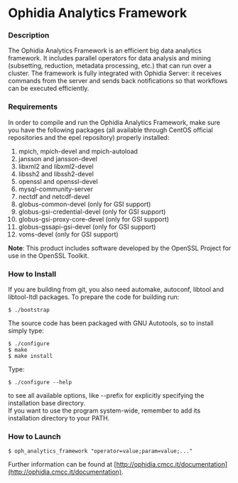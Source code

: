# Ophidia Analytics Framework

### Description

The Ophidia Analytics Framework is an efficient big data analytics framework. 
It includes parallel operators for data analysis and mining (subsetting, reduction, metadata processing, etc.) that can run over a cluster.
The framework is fully integrated with Ophidia Server: it receives commands from the server and sends back notifications so that workflows can be executed efficiently.

### Requirements

In order to compile and run the Ophidia Analytics Framework, make sure you have the following packages (all available through CentOS official repositories and the epel repository) properly installed:

1. mpich, mpich-devel and mpich-autoload
2. jansson and jansson-devel
3. libxml2 and libxml2-devel
4. libssh2 and libssh2-devel
5. openssl and openssl-devel
6. mysql-community-server
7. nectdf and netcdf-devel
8. globus-common-devel (only for GSI support)
9. globus-gsi-credential-devel (only for GSI support)
10. globus-gsi-proxy-core-devel (only for GSI support)
11. globus-gssapi-gsi-devel (only for GSI support)
12. voms-devel (only for GSI support)

**Note**:
This product includes software developed by the OpenSSL Project for use in the OpenSSL Toolkit.

### How to Install

If you are building from git, you also need automake, autoconf, libtool and libtool-ltdl packages. To prepare the code for building run:

```
$ ./bootstrap 
```

The source code has been packaged with GNU Autotools, so to install simply type:

```
$ ./configure
$ make
$ make install
```

Type:

```
$ ./configure --help
```

to see all available options, like --prefix for explicitly specifying the installation base directory.</br>
If you want to use the program system-wide, remember to add its installation directory to your PATH.</br>

### How to Launch

```
$ oph_analytics_framework "operator=value;param=value;..."
```

Further information can be found at [http://ophidia.cmcc.it/documentation](http://ophidia.cmcc.it/documentation).
